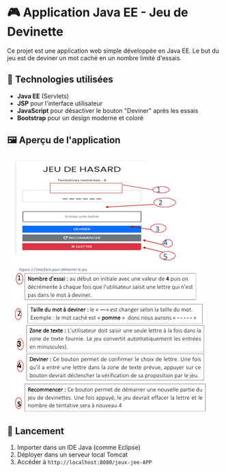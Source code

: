 # 🎮 Application Java EE - Jeu de Devinette

Ce projet est une application web simple développée en Java EE. Le but du jeu est de deviner un mot caché en un nombre limité d'essais.

## 🔧 Technologies utilisées

- **Java EE** (Servlets)
- **JSP** pour l'interface utilisateur
- **JavaScript** pour désactiver le bouton "Deviner" après les essais
- **Bootstrap** pour un design moderne et coloré

## 🖼️ Aperçu de l'application

![Capture d'écran](jeux.png)

## 🚀 Lancement

1. Importer dans un IDE Java (comme Eclipse)
2. Déployer dans un serveur local Tomcat
3. Accéder à `http://localhost:8080/jeux-jee-APP`

